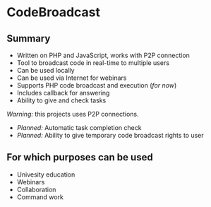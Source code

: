 CodeBroadcast
=============

Summary
-------------
* Written on PHP and JavaScript, works with P2P connection
* Tool to broadcast code in real-time to multiple users
* Can be used locally
* Can be used via Internet for webinars
* Supports PHP code broadcast and execution (_for now_)
* Includes callback for answering
* Ability to give and check tasks

_Warning:_ this projects uses P2P connections.

* _Planned:_ Automatic task completion check
* _Planned:_ Ability to give temporary code broadcast rights to user 


For which purposes can be used
----------
* Univesity education
* Webinars
* Collaboration
* Command work

